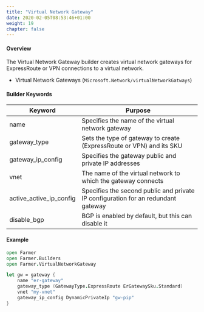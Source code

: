 ```yaml
---
title: "Virtual Network Gateway"
date: 2020-02-05T08:53:46+01:00
weight: 19
chapter: false
---
```


#### Overview
The Virtual Network Gateway builder creates virtual network gateways for ExpressRoute or VPN connections to a virtual network.

* Virtual Network Gateways (`Microsoft.Network/virtualNetworkGatways`)

#### Builder Keywords

| Keyword | Purpose |
|-|-|
| name | Specifies the name of the virtual network gateway |
| gateway_type | Sets the type of gateway to create (ExpressRoute or VPN) and its SKU |
| gateway_ip_config | Specifies the gateway public and private IP addresses |
| vnet | The name of the virtual network to which the gateway connects |
| active_active_ip_config | Specifies the second public and private IP configuration for an redundant gateway |
| disable_bgp | BGP is enabled by default, but this can disable it |

#### Example

```fsharp
open Farmer
open Farmer.Builders
open Farmer.VirtualNetworkGateway

let gw = gateway {
    name "er-gateway"
    gateway_type (GatewayType.ExpressRoute ErGatewaySku.Standard)
    vnet "my-vnet"
    gateway_ip_config DynamicPrivateIp "gw-pip"
}
```
